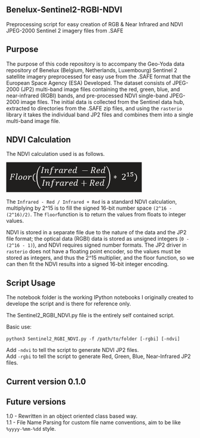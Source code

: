 ## Benelux-Sentinel2-RGBI-NDVI
Preprocessing script for easy creation of RGB &amp; Near Infrared and NDVI JPEG-2000 Sentinel 2 imagery files from .SAFE

## Purpose

The purpose of this code repository is to accompany the Geo-Yoda data repository of Benelux (Belgium, Netherlands, Luxembourg) Sentinel 2 satellite imagery preprocessed for easy use from the .SAFE format that the European Space Agency (ESA) Developed. The dataset consists of JPEG-2000 (JP2) multi-band image files containing the red, green, blue, and near-infrared (RGBI) bands, and pre-processed NDVI single-band JPEG-2000 image files. The initial data is collected from the Sentinel data hub, extracted to directories from the .SAFE zip files, and using the `rasterio` library it takes the individual band JP2 files and combines them into a single multi-band image file. 

## NDVI Calculation

The NDVI calculation used is as follows. 

![NDVI Equation](https://github.com/gspeed0689/Benelux-Sentinel2-RGBI-NDVI/raw/main/NDVI_Equation.PNG)

The `Infrared - Red / Infrared + Red` is a standard NDVI calculation, multiplying by 2^15 is to fill the signed 16-bit number space `(2^16 - (2^16)/2)`. The `floor`function is to return the values from floats to integer values. 

NDVI is stored in a separate file due to the nature of the data and the JP2 file format; the optical data (RGBI) data is stored as unsigned integers (`0 - (2^16 - 1)`), and NDVI requires signed number formats. The JP2 driver in `rasterio` does not have a floating point encoder, so the values must be stored as integers, and thus the 2^15 multiplier, and the floor function, so we can then fit the NDVI results into a signed 16-bit integer encoding. 

## Script Usage

The notebook folder is the working IPython notebooks I originally created to develope the script and is there for reference only. 

The Sentinel2_RGBI_NDVI.py file is the entirely self contained script. 

Basic use: 

`python3 Sentinel2_RGBI_NDVI.py -f /path/to/folder [-rgbi] [-ndvi]`

Add `-ndvi` to tell the script to generate NDVI JP2 files.   
Add `-rgbi` to tell the script to generate Red, Green, Blue, Near-Infrared JP2 files.   

## Current version 0.1.0

## Future versions 

1.0 - Rewritten in an object oriented class based way.   
1.1 - File Name Parsing for custom file name conventions, aim to be like `%yyyy-%mm-%dd` style.   
